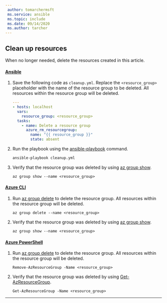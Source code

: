 ```yaml
---
 author: tomarchermsft
 ms.service: ansible
 ms.topic: include
 ms.date: 09/14/2020
 ms.author: tarcher
---
```


## Clean up resources

When no longer needed, delete the resources created in this article.

#### [Ansible](#tab/ansible)

1. Save the following code as `cleanup.yml`. Replace the `<resource_group>` placeholder with the name of the resource group to be deleted. All resources within the resource group will be deleted.

    ```yml
    ---
    - hosts: localhost
      vars:
        resource_group: <resource_group>
      tasks:
        - name: Delete a resource group
          azure_rm_resourcegroup:
            name: "{{ resource_group }}"
            state: absent
    ```

1. Run the playbook using the [ansible-playbook](https://docs.ansible.com/ansible/latest/user_guide/playbooks.html) command.

    ```bash
    ansible-playbook cleanup.yml
    ```
    
1. Verify that the resource group was deleted by using [az group show](https://docs.microsoft.com/cli/azure/group#az-group-show).

    ```azurecli
    az group show --name <resource_group>
    ```

#### [Azure CLI](#tab/azure-cli)

1. Run [az group delete](https://docs.microsoft.com/cli/azure/group#az-group-delete) to delete the resource group. All resources within the resource group will be deleted.

    ```azurecli
    az group delete --name <resource_group>
    ```

1. Verify that the resource group was deleted by using [az group show](https://docs.microsoft.com/cli/azure/group#az-group-show).

    ```azurecli
    az group show --name <resource_group>
    ```

#### [Azure PowerShell](#tab/azure-powershell)

1. Run [az group delete](https://docs.microsoft.com/cli/azure/group#az-group-delete) to delete the resource group. All resources within the resource group will be deleted.

    ```azurepowershell
    Remove-AzResourceGroup -Name <resource_group>
    ```

1. Verify that the resource group was deleted by using [Get-AzResourceGroup](https://docs.microsoft.com/powershell/module/az.resources/Get-AzResourceGroup).

    ```azurepowershell
    Get-AzResourceGroup -Name <resource_group>
    ```

---
